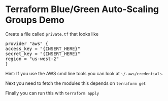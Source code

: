 # Terraform Blue/Green Auto-Scaling Groups Demo

Create a file called `private.tf` that looks like

<pre>
provider "aws" {
access_key = "{INSERT_HERE}"
secret_key = "{INSERT_HERE}"
region = "us-west-2"
}
</pre>

Hint: If you use the AWS cmd line tools you can look at `~/.aws/credentials`.

Next you need to fetch the modules this depends on `terraform get`

Finally you can run this with `terraform apply`
